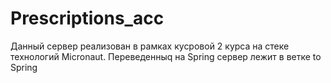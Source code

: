 # Prescriptions_acc
Данный сервер реализован в рамках кусровой 2 курса на стеке технологий Micronaut.
Переведенныq на Spring сервер лежит в ветке to Spring
